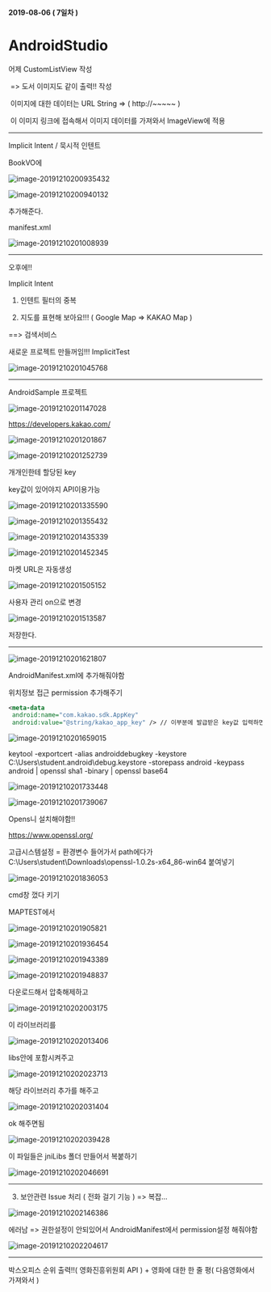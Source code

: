 #### 2019-08-06 ( 7일차 )

# AndroidStudio

어제 CustomListView 작성

​	=> 도서 이미지도 같이 출력!! 작성

​		 이미지에 대한 데이터는 URL String => ( http://~~~~~ )

​		 이 이미지 링크에 접속해서 이미지 데이터를 가져와서 ImageView에 적용



---

Implicit Intent / 묵시적 인텐트

 

BookVO에

![image-20191210200935432](assets/image-20191210200935432.png)

![image-20191210200940132](assets/image-20191210200940132.png)

추가해준다.



manifest.xml

![image-20191210201008939](assets/image-20191210201008939.png)



---

오후에!!

Implicit Intent 

1. 인텐트 필터의 중복 

2. 지도를 표현해 보아요!!!
    ( Google Map => KAKAO Map )

==> 검색서비스

새로운 프로젝트 만들꺼임!!! ImplicitTest

![image-20191210201045768](assets/image-20191210201045768.png)



---

AndroidSample 프로젝트

![image-20191210201147028](assets/image-20191210201147028.png)

https://developers.kakao.com/

![image-20191210201201867](assets/image-20191210201201867.png)

![image-20191210201252739](assets/image-20191210201252739.png)

개개인한테 할당된 key

key값이 있어야지 API이용가능

![image-20191210201335590](assets/image-20191210201335590.png)

![image-20191210201355432](assets/image-20191210201355432.png)

![image-20191210201435339](assets/image-20191210201435339.png)

![image-20191210201452345](assets/image-20191210201452345.png)

마켓 URL은 자동생성

![image-20191210201505152](assets/image-20191210201505152.png)

사용자 관리 on으로 변경

![image-20191210201513587](assets/image-20191210201513587.png)

저장한다.



---

![image-20191210201621807](assets/image-20191210201621807.png)

AndroidManifest.xml에 <meta-data> 추가해줘야함 

위치정보 접근 permission 추가해주기

```xml
<meta-data
 android:name="com.kakao.sdk.AppKey"
 android:value="@string/kakao_app_key" /> // 이부분에 발급받은 key값 입력하면됨
```

![image-20191210201659015](assets/image-20191210201659015.png)

keytool -exportcert -alias androiddebugkey -keystore C:\Users\student\.android\debug.keystore -storepass android -keypass android | openssl sha1 -binary | openssl base64

![image-20191210201733448](assets/image-20191210201733448.png)

![image-20191210201739067](assets/image-20191210201739067.png)

Opens니 설치해야함!!

https://www.openssl.org/

고급시스템설정 = 환경변수 들어가서 path에다가 C:\Users\student\Downloads\openssl-1.0.2s-x64_86-win64 붙여넣기

![image-20191210201836053](assets/image-20191210201836053.png)

cmd창 껐다 키기

MAPTEST에서 

![image-20191210201905821](assets/image-20191210201905821.png)

![image-20191210201936454](assets/image-20191210201936454.png)

![image-20191210201943389](assets/image-20191210201943389.png)

![image-20191210201948837](assets/image-20191210201948837.png)

다운로드해서 압축해제하고

![image-20191210202003175](assets/image-20191210202003175.png)

이 라이브러리를 

![image-20191210202013406](assets/image-20191210202013406.png)

libs안에 포함시켜주고

![image-20191210202023713](assets/image-20191210202023713.png)

해당 라이브러리 추가를 해주고

![image-20191210202031404](assets/image-20191210202031404.png)

ok 해주면됨

![image-20191210202039428](assets/image-20191210202039428.png)

이 파일들은 jniLibs 폴더 만들어서 복붙하기

![image-20191210202046691](assets/image-20191210202046691.png)



---

3. 보안관련 Issue 처리 ( 전화 걸기 기능 ) => 복잡…

![image-20191210202146386](assets/image-20191210202146386.png)

에러남 => 권한설정이 안되있어서 AndroidManifest에서 permission설정 해줘야함

![image-20191210202204617](assets/image-20191210202204617.png)



---

박스오피스 순위 출력!!( 영화진흥위원회 API ) + 영화에 대한 한 줄 평( 다음영화에서 가져와서 )

